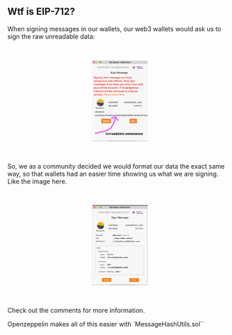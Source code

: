 ## Wtf is EIP-712?

When signing messages in our wallets, our web3 wallets would ask us to sign the raw unreadable data:

<br/>
<p align="center">
<img src="./images/wtf_is_this.png" width="125" alt="wtf">
</p>
<br/>

So, we as a community decided we would format our data the exact same way, so that wallets had an easier time showing us what we are signing. Like the image here. 

<br/>
<p align="center">
<img src="./images/such_wow.png" width="125" alt="wow">
</p>
<br/>


Check out the comments for more information. 

Openzeppelin makes all of this easier with `MessageHashUtils.sol``